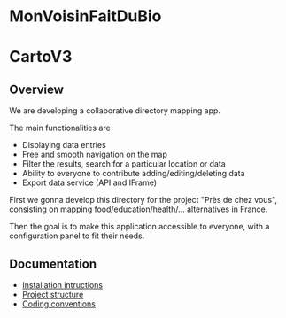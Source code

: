 MonVoisinFaitDuBio
==================

CartoV3
=======

Overview
--------

We are developing a collaborative directory mapping app.

The main functionalities are
- Displaying data entries
- Free and smooth navigation on the map
- Filter the results, search for a particular location or data
- Ability to everyone to contribute adding/editing/deleting data
- Export data service (API and IFrame)

First we gonna  develop this directory for the project "Près de chez vous", consisting on mapping food/education/health/... alternatives in France.

Then the goal is to make this application accessible to everyone, with a configuration panel to fit their needs.


Documentation
-------------

- [Installation intructions](docs/installation.md)
- [Project structure](docs/project-structure.md)
- [Coding conventions](docs/coding-conventions.md)